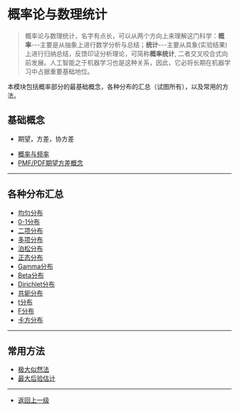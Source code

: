 # 概率论与数理统计
> 概率论与数理统计，名字有点长，可以从两个方向上来理解这门科学：**概率**---主要是从抽象上进行数学分析与总结；**统计**---主要从具象(实验结果)上进行归纳总结，反馈印证分析理论，可简称**概率统计**, 二者交叉咬合式向前发展。人工智能之于机器学习也是这种关系，因此，它必将长期在机器学习中占据重要基础地位。

本模块包括概率部分的最基础概念，各种分布的汇总（试图所有），以及常用的方法。


## 基础概念
- 期望，方差，协方差 
* [概率与频率](math/statics/files/probfreq.md)
* [PMF/PDF期望方差概念](math/statics/files/basic.md)
---
## 各种分布汇总
* [均匀分布](math/statics/files/equal.md)
* [0-1分布](math/statics/files/0-1.md)
* [二项分布](math/statics/files/bin.md)
* [多项分布](math/statics/files/mul.md)
* [泊松分布](math/statics/files/poisson.md)
* [正态分布](math/statics/files/gauss.md)
* [Gamma分布](math/statics/files/gamma.md)
* [Beta分布](math/statics/files/beta.md)
* [Dirichlet分布](math/statics/files/dir.md)
* [共轭分布](math/statics/files/gonge.md)
* [t分布](math/statics/files/t.md)
* [F分布](math/statics/files/f.md)
* [卡方分布](math/statics/files/xx.md)
---
## 常用方法 
* [极大似然法](math/statics/files/likehood.md)
* [最大后验估计](math/statics/files/map.md)
---
* [返回上一级](math/README.md)
